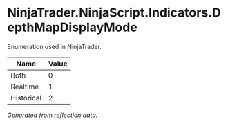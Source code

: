 # NinjaTrader.NinjaScript.Indicators.DepthMapDisplayMode
Enumeration used in NinjaTrader.

| Name | Value |
| ---- | ----- |
| Both | 0 |
| Realtime | 1 |
| Historical | 2 |

*Generated from reflection data.*
